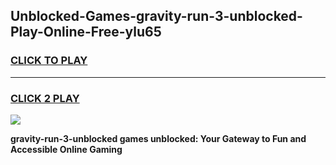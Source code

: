 
## Unblocked-Games-gravity-run-3-unblocked-Play-Online-Free-ylu65
<h3>
<a href="https://premium76.site?title=gravity-run-3-unblocked&ref=26A">CLICK TO PLAY</a></h3>
<hr>

<h3>
<a href="https://premium76.site?title=gravity-run-3-unblocked&ref=26A">CLICK 2 PLAY</a>
  
</h3>

<a href="https://premium76.site?title=gravity-run-3-unblocked&ref=26A"><img src="https://clearcache.store/games.png"></a>


**gravity-run-3-unblocked games unblocked: Your Gateway to Fun and Accessible Online Gaming**
